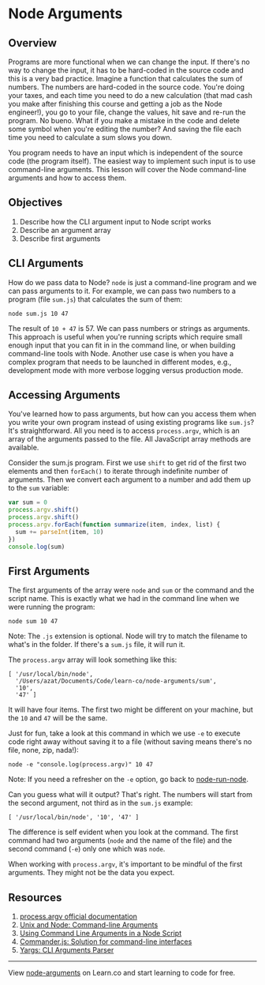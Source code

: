 # Node Arguments

## Overview

Programs are more functional when we can change the input. If there's no way to change the input,  it has to be hard-coded in the source code and this is a very bad practice. Imagine a function that calculates the sum of numbers. The numbers are hard-coded in the source code. You're doing your taxes, and each time you need to do a new calculation (that mad cash you make after finishing this course and getting a job as the Node engineer!), you go to your file, change the values, hit save and re-run the program. No bueno. What if you make a mistake in the code and delete some symbol when you're editing the number? And saving the file each time you need to calculate a sum slows you down.

You program needs to have an input which is independent of the source code (the program itself). The easiest way to implement such input is to use command-line arguments. This lesson will cover the Node command-line arguments and how to access them.

## Objectives

1. Describe how the CLI argument input to Node script works
2. Describe an argument array
3. Describe first arguments

## CLI Arguments

How do we pass data to Node? `node` is just a command-line program and we can pass arguments to it. For example, we can pass two numbers to a program (file `sum.js`) that calculates the sum of them:

```
node sum.js 10 47
```

The result of `10 + 47` is 57. We can pass numbers or strings as arguments. This approach is useful when you're running scripts which require small enough input that you can fit in in the command line, or when building command-line tools with Node. Another use case is when you have a complex program that needs to be launched in different modes, e.g., development mode with more verbose logging versus production mode.

## Accessing Arguments

You've learned how to pass arguments, but how can you access them when you write your own program instead of using existing programs like `sum.js`? It's straightforward. All you need is to access `process.argv`, which is an array of the arguments passed to the file. All JavaScript array methods are available. 

Consider the sum.js program. First we use `shift` to get rid of the first two elements and then `forEach()` to iterate through indefinite number of arguments. Then we convert each argument to a number and add them up to the `sum` variable:

```js
var sum = 0
process.argv.shift()
process.argv.shift()
process.argv.forEach(function summarize(item, index, list) {
  sum += parseInt(item, 10)
})
console.log(sum)
```

## First Arguments

The first arguments of the array were `node` and `sum` or the command and the script name. This is exactly what we had in the command line when we were running the program:

```
node sum 10 47
```

Note: The `.js` extension is optional. Node will try to match the filename to what's in the folder. If there's a `sum.js` file, it will run it.

The `process.argv` array will look something like this:

```
[ '/usr/local/bin/node',
  '/Users/azat/Documents/Code/learn-co/node-arguments/sum',
  '10',
  '47' ]
```

It will have four items. The first two might be different on your machine, but the `10` and `47` will be the same.

Just for fun, take a look at this command in which we use `-e` to execute code right away without saving it to a file (without saving means there's no file, none, zip, nada!):

```
node -e "console.log(process.argv)" 10 47
```

Note: If you need a refresher on the `-e` option, go back to [node-run-node](https://github.com/learn-co-curriculum/node-run-node).

Can you guess what will it output? That's right. The numbers will start from the second argument, not third as in the `sum.js` example:

```
[ '/usr/local/bin/node', '10', '47' ]
```

The difference is self evident when you look at the command. The first command had two arguments (`node` and the name of the file) and the second command (`-e`) only one which was `node`.

When working with `process.argv`, it's important to be mindful of the first arguments. They might not be the data you expect. 


## Resources

1. [process.argv official documentation](https://nodejs.org/docs/latest/api/process.html#process_process_argv)
1. [Unix and Node: Command-line Arguments](http://dailyjs.com/2012/03/01/unix-node-arguments)
2. [Using Command Line Arguments in a Node Script](http://justindavis.co/2014/11/24/using-command-line-arguments-in-a-node-script)
3. [Commander.js: Solution for command-line interfaces](https://github.com/tj/commander.js)
1. [Yargs: CLI Arguments Parser](http://yargs.js.org)


---

<p data-visibility='hidden'>View <a href='https://learn.co/lessons/node-arguments' title='node-arguments'>node-arguments</a> on Learn.co and start learning to code for free.</p>
